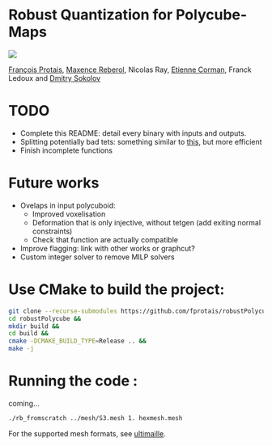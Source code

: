 # Robust Quantization for Polycube-Maps

![](figure/rb_teaser.png)

[François Protais](fprotais.github.op), [Maxence Reberol](https://mxncr.github.io/), Nicolas Ray, [Etienne Corman](https://members.loria.fr/ECorman/), Franck Ledoux and [Dmitry Sokolov](https://members.loria.fr/DSokolov/)

# TODO
- Complete this README: detail every binary with inputs and outputs. 
- Splitting potentially bad tets: something similar to [this](https://github.com/fprotais/preprocess_polycube), but more efficient
- Finish incomplete functions

# Future works
- Ovelaps in input polycuboid:
	- Improved voxelisation
	- Deformation that is only injective, without tetgen (add exiting normal constraints)
	- Check that function are actually compatible
- Improve flagging: link with other works or graphcut?
- Custom integer solver to remove MILP solvers



# Use CMake to build the project:
```sh
git clone --recurse-submodules https://github.com/fprotais/robustPolycube &&
cd robustPolycube &&
mkdir build &&
cd build &&
cmake -DCMAKE_BUILD_TYPE=Release .. &&
make -j 
```

# Running the code :

coming...
```sh
./rb_fromscratch ../mesh/S3.mesh 1. hexmesh.mesh 
```
For the supported mesh formats, see [ultimaille](https://github.com/ssloy/ultimaille). 
